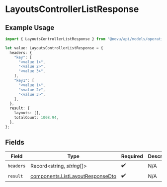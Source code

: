 # LayoutsControllerListResponse

## Example Usage

```typescript
import { LayoutsControllerListResponse } from "@novu/api/models/operations";

let value: LayoutsControllerListResponse = {
  headers: {
    "key": [
      "<value 1>",
      "<value 2>",
      "<value 3>",
    ],
    "key1": [
      "<value 1>",
      "<value 2>",
      "<value 3>",
    ],
  },
  result: {
    layouts: [],
    totalCount: 1008.94,
  },
};
```

## Fields

| Field                                                                                | Type                                                                                 | Required                                                                             | Description                                                                          |
| ------------------------------------------------------------------------------------ | ------------------------------------------------------------------------------------ | ------------------------------------------------------------------------------------ | ------------------------------------------------------------------------------------ |
| `headers`                                                                            | Record<string, *string*[]>                                                           | :heavy_check_mark:                                                                   | N/A                                                                                  |
| `result`                                                                             | [components.ListLayoutResponseDto](../../models/components/listlayoutresponsedto.md) | :heavy_check_mark:                                                                   | N/A                                                                                  |